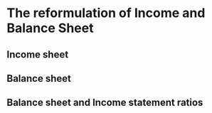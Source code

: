 # The reformulation of Income and Balance Sheet





## Income sheet









## Balance sheet






## Balance sheet and Income statement ratios







